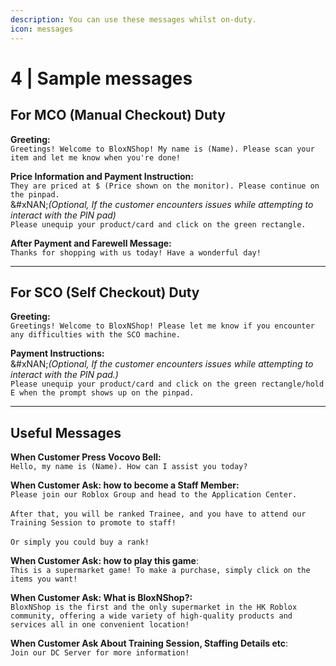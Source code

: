 ```yaml
---
description: You can use these messages whilst on-duty.
icon: messages
---
```


# 4 | Sample messages

## For MCO (Manual Checkout) Duty

**Greeting:**\
`Greetings! Welcome to BloxNShop! My name is (Name). Please scan your item and let me know when you're done!`

**Price Information and Payment Instruction:**\
`They are priced at $ (Price shown on the monitor). Please continue on the pinpad.`\
&#xNAN;_(Optional, If the customer encounters issues while attempting to interact with the PIN pad)_\
`Please unequip your product/card and click on the green rectangle.`

**After Payment and Farewell Message:**\
`Thanks for shopping with us today! Have a wonderful day!`

***

## For SCO (Self Checkout) Duty

**Greeting:**\
`Greetings! Welcome to BloxNShop! Please let me know if you encounter any difficulties with the SCO machine.`

**Payment Instructions:**\
&#xNAN;_(Optional, If the customer encounters issues while attempting to interact with the PIN pad.)_\
`Please unequip your product/card and click on the green rectangle/hold E when the prompt shows up on the pinpad.`

***

## Useful Messages

**When Customer Press Vocovo Bell:**\
`Hello, my name is (Name). How can I assist you today?`

**When Customer Ask: how to become a Staff Member:**\
`Please join our Roblox Group and head to the Application Center.`\
\
`After that, you will be ranked Trainee, and you have to attend our Training Session to promote to staff!`\
\
`Or simply you could buy a rank!`

**When Customer Ask: how to play this game**:\
`This is a supermarket game! To make a purchase, simply click on the items you want!`

**When Customer Ask: What is BloxNShop?:**\
`BloxNShop is the first and the only supermarket in the HK Roblox community, offering a wide variety of high-quality products and services all in one convenient location!`

**When Customer Ask About Training Session, Staffing Details etc**:\
`Join our DC Server for more information!`









